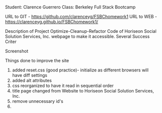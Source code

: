 Student: Clarence Guerrero
Class: Berkeley Full Stack Bootcamp

URL to GIT - https://github.com/clarenceyg/FSBChomework1
URL to WEB - https://clarenceyg.github.io/FSBChomework1/

Description of Project
    Optimize-Cleanup-Refactor Code of Horiseon Social Solution Services, Inc. webpage to make it accessible. Several Success Criter

Screenshot



Things done to improve the site
1. added reset.css (good practice)- initialize as different browsers will have diff settings
2. added alt attributes
3. css reorganized to have it read in sequential order
4. title page changed from Website to Horiseon Social Solution Services, Inc.
5. remove unnecessary id's
6. 